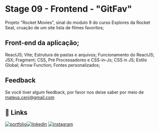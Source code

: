 
# Stage 09 - Frontend - "GitFav"

Projeto "Rocket Movies", sinal do modulo 9 do curso Explores da Rocket Seat, cruação de um site lista de filmes favoritos;
 


## Front-end da aplicação;


ReactJS;
Vite;
Estrutura de pastas e arquivos;
Funcionamento do ReactJS;
JSX;
Fragment;
CSS, Pré Processadores e CSS-in-Js;
CSS in JS;
Estilo Global;
Arrow Function;
Fontes personalizados;


## Feedback

Se você tiver algum feedback, por favor nos deixe saber por meio de mateus.ceni@gmail.com


## 🔗 Links
[![portfolio](https://img.shields.io/badge/my_portfolio-000?style=for-the-badge&logo=ko-fi&logoColor=white)](https://mysocialtree.vercel.app/)[![linkedin](https://img.shields.io/badge/linkedin-0A66C2?style=for-the-badge&logo=linkedin&logoColor=white)](https://www.linkedin.com/in/mateus-ceni-9a362a226/)
[![instagram](https://img.shields.io/badge/instagram-9D37E6?style=for-the-badge&logo=instagram&logoColor=white)](https://www.instagram.com/dev_ceni/)


